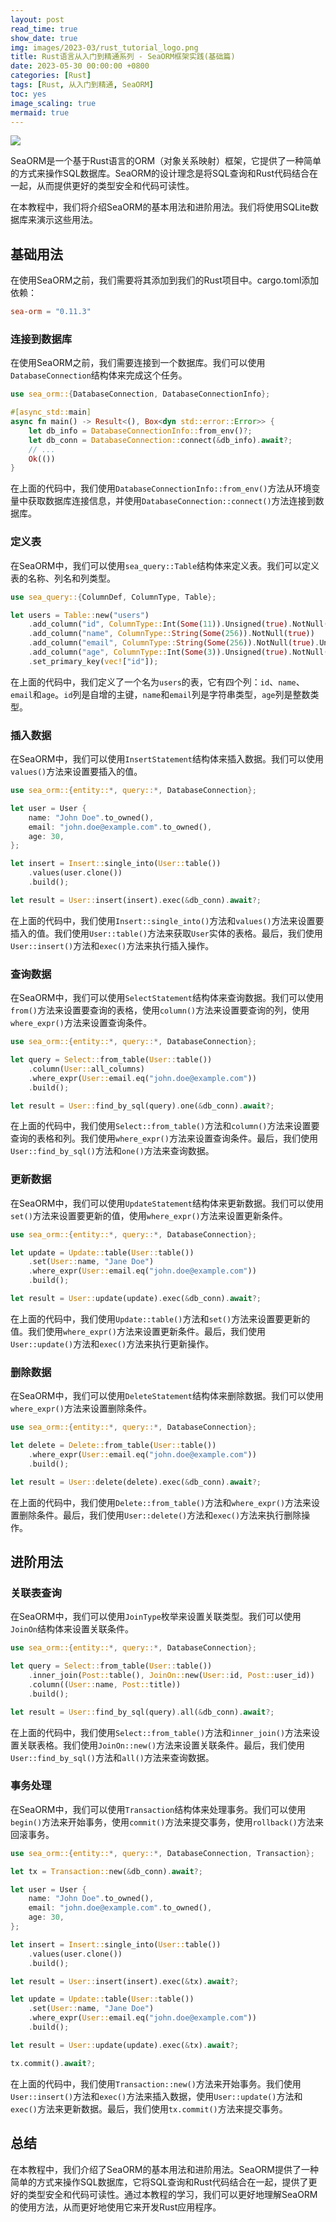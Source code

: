 ```yaml
---
layout: post
read_time: true
show_date: true
img: images/2023-03/rust_tutorial_logo.png
title: Rust语言从入门到精通系列 - SeaORM框架实践(基础篇)
date: 2023-05-30 00:00:00 +0800
categories: [Rust]
tags: [Rust, 从入门到精通, SeaORM]
toc: yes
image_scaling: true
mermaid: true
---
```


![](/images/2023-03/rust_tutorial_logo.png)

SeaORM是一个基于Rust语言的ORM（对象关系映射）框架，它提供了一种简单的方式来操作SQL数据库。SeaORM的设计理念是将SQL查询和Rust代码结合在一起，从而提供更好的类型安全和代码可读性。

在本教程中，我们将介绍SeaORM的基本用法和进阶用法。我们将使用SQLite数据库来演示这些用法。

## 基础用法

在使用SeaORM之前，我们需要将其添加到我们的Rust项目中。cargo.toml添加依赖：

```toml
sea-orm = "0.11.3"
```

### 连接到数据库

在使用SeaORM之前，我们需要连接到一个数据库。我们可以使用`DatabaseConnection`结构体来完成这个任务。

```rust
use sea_orm::{DatabaseConnection, DatabaseConnectionInfo};

#[async_std::main]
async fn main() -> Result<(), Box<dyn std::error::Error>> {
    let db_info = DatabaseConnectionInfo::from_env()?;
    let db_conn = DatabaseConnection::connect(&db_info).await?;
    // ...
    Ok(())
}
```

在上面的代码中，我们使用`DatabaseConnectionInfo::from_env()`方法从环境变量中获取数据库连接信息，并使用`DatabaseConnection::connect()`方法连接到数据库。

### 定义表

在SeaORM中，我们可以使用`sea_query::Table`结构体来定义表。我们可以定义表的名称、列名和列类型。

```rust
use sea_query::{ColumnDef, ColumnType, Table};

let users = Table::new("users")
    .add_column("id", ColumnType::Int(Some(11)).Unsigned(true).NotNull(true).AutoIncrement(true))
    .add_column("name", ColumnType::String(Some(256)).NotNull(true))
    .add_column("email", ColumnType::String(Some(256)).NotNull(true).Unique(true))
    .add_column("age", ColumnType::Int(Some(3)).Unsigned(true).NotNull(true))
    .set_primary_key(vec!["id"]);
```

在上面的代码中，我们定义了一个名为`users`的表，它有四个列：`id`、`name`、`email`和`age`。`id`列是自增的主键，`name`和`email`列是字符串类型，`age`列是整数类型。

### 插入数据

在SeaORM中，我们可以使用`InsertStatement`结构体来插入数据。我们可以使用`values()`方法来设置要插入的值。

```rust
use sea_orm::{entity::*, query::*, DatabaseConnection};

let user = User {
    name: "John Doe".to_owned(),
    email: "john.doe@example.com".to_owned(),
    age: 30,
};

let insert = Insert::single_into(User::table())
    .values(user.clone())
    .build();

let result = User::insert(insert).exec(&db_conn).await?;
```

在上面的代码中，我们使用`Insert::single_into()`方法和`values()`方法来设置要插入的值。我们使用`User::table()`方法来获取`User`实体的表格。最后，我们使用`User::insert()`方法和`exec()`方法来执行插入操作。

### 查询数据

在SeaORM中，我们可以使用`SelectStatement`结构体来查询数据。我们可以使用`from()`方法来设置要查询的表格，使用`column()`方法来设置要查询的列，使用`where_expr()`方法来设置查询条件。

```rust
use sea_orm::{entity::*, query::*, DatabaseConnection};

let query = Select::from_table(User::table())
    .column(User::all_columns)
    .where_expr(User::email.eq("john.doe@example.com"))
    .build();

let result = User::find_by_sql(query).one(&db_conn).await?;
```

在上面的代码中，我们使用`Select::from_table()`方法和`column()`方法来设置要查询的表格和列。我们使用`where_expr()`方法来设置查询条件。最后，我们使用`User::find_by_sql()`方法和`one()`方法来查询数据。

### 更新数据

在SeaORM中，我们可以使用`UpdateStatement`结构体来更新数据。我们可以使用`set()`方法来设置要更新的值，使用`where_expr()`方法来设置更新条件。

```rust
use sea_orm::{entity::*, query::*, DatabaseConnection};

let update = Update::table(User::table())
    .set(User::name, "Jane Doe")
    .where_expr(User::email.eq("john.doe@example.com"))
    .build();

let result = User::update(update).exec(&db_conn).await?;
```

在上面的代码中，我们使用`Update::table()`方法和`set()`方法来设置要更新的值。我们使用`where_expr()`方法来设置更新条件。最后，我们使用`User::update()`方法和`exec()`方法来执行更新操作。

### 删除数据

在SeaORM中，我们可以使用`DeleteStatement`结构体来删除数据。我们可以使用`where_expr()`方法来设置删除条件。

```rust
use sea_orm::{entity::*, query::*, DatabaseConnection};

let delete = Delete::from_table(User::table())
    .where_expr(User::email.eq("john.doe@example.com"))
    .build();

let result = User::delete(delete).exec(&db_conn).await?;
```

在上面的代码中，我们使用`Delete::from_table()`方法和`where_expr()`方法来设置删除条件。最后，我们使用`User::delete()`方法和`exec()`方法来执行删除操作。

## 进阶用法

### 关联表查询

在SeaORM中，我们可以使用`JoinType`枚举来设置关联类型。我们可以使用`JoinOn`结构体来设置关联条件。

```rust
use sea_orm::{entity::*, query::*, DatabaseConnection};

let query = Select::from_table(User::table())
    .inner_join(Post::table(), JoinOn::new(User::id, Post::user_id))
    .column((User::name, Post::title))
    .build();

let result = User::find_by_sql(query).all(&db_conn).await?;
```

在上面的代码中，我们使用`Select::from_table()`方法和`inner_join()`方法来设置关联表格。我们使用`JoinOn::new()`方法来设置关联条件。最后，我们使用`User::find_by_sql()`方法和`all()`方法来查询数据。

### 事务处理

在SeaORM中，我们可以使用`Transaction`结构体来处理事务。我们可以使用`begin()`方法来开始事务，使用`commit()`方法来提交事务，使用`rollback()`方法来回滚事务。

```rust
use sea_orm::{entity::*, query::*, DatabaseConnection, Transaction};

let tx = Transaction::new(&db_conn).await?;

let user = User {
    name: "John Doe".to_owned(),
    email: "john.doe@example.com".to_owned(),
    age: 30,
};

let insert = Insert::single_into(User::table())
    .values(user.clone())
    .build();

let result = User::insert(insert).exec(&tx).await?;

let update = Update::table(User::table())
    .set(User::name, "Jane Doe")
    .where_expr(User::email.eq("john.doe@example.com"))
    .build();

let result = User::update(update).exec(&tx).await?;

tx.commit().await?;
```

在上面的代码中，我们使用`Transaction::new()`方法来开始事务。我们使用`User::insert()`方法和`exec()`方法来插入数据，使用`User::update()`方法和`exec()`方法来更新数据。最后，我们使用`tx.commit()`方法来提交事务。

## 总结

在本教程中，我们介绍了SeaORM的基本用法和进阶用法。SeaORM提供了一种简单的方式来操作SQL数据库，它将SQL查询和Rust代码结合在一起，提供了更好的类型安全和代码可读性。通过本教程的学习，我们可以更好地理解SeaORM的使用方法，从而更好地使用它来开发Rust应用程序。
